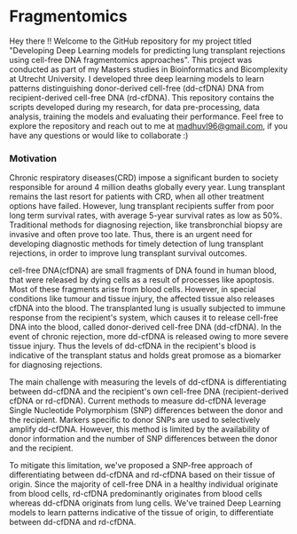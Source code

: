 # Fragmentomics

Hey there !! Welcome to the GitHub repository for my project titled "Developing Deep Learning models for predicting lung transplant rejections using cell-free DNA fragmentomics approaches". This project was conducted as part of my Masters studies in Bioinformatics and Bicomplexity at Utrecht University. I developed three deep learning models to learn patterns distinguishing donor-derived cell-free (dd-cfDNA) DNA from recipient-derived cell-free DNA (rd-cfDNA). This repository contains the scripts developed during my research, for data pre-processing, data analysis, training the models and evaluating their performance. Feel free to explore the repository and reach out to me at madhuvl96@gmail.com, if you have any questions or would like to collaborate :) 

### Motivation

  Chronic respiratory diseases(CRD) impose a significant burden to society responsible for around 4 million deaths globally every year. Lung transplant remains the last resort for patients with CRD, when all other treatment options have failed. However, lung transplant recipients suffer from poor long term survival rates, with average 5-year survival rates as low as 50%. Traditional methods for diagnosing rejection, like transbronchial biopsy are invasive and often prove too late. Thus, there is an urgent need for developing diagnostic methods for timely detection of lung transplant rejections, in order to improve lung transplant survival outcomes. 

  cell-free DNA(cfDNA) are small fragments of DNA found in human blood, that were released by dying cells as a result of processes like apoptosis. Most of these fragments arise from blood cells. However, in special conditions like tumour and tissue injury, the affected tissue also releases cfDNA into the blood. The transplanted lung is usually subjected to immune response from the recipient's system, which causes it to release cell-free DNA into the blood, called donor-derived cell-free DNA (dd-cfDNA). In the event of chronic rejection, more dd-cfDNA is released owing to more severe tissue injury. Thus the levels of dd-cfDNA in the recipient's blood is indicative of the transplant status and holds great promose as a biomarker for diagnosing rejections. 

  The main challenge with measuring the levels of dd-cfDNA is differentiating between dd-cfDNA and the recipient's own cell-free DNA (recipient-derived cfDNA or rd-cfDNA). Current methods to measure dd-cfDNA leverage Single Nucleotide Polymorphism (SNP) differences between the donor and the recipient. Markers specific to donor SNPs are used to selectively amplify dd-cfDNA. However, this method is limited by the availability of donor information and the number of SNP differences between the donor and the recipient. 

  To mitigate this limitation, we've proposed a SNP-free approach of differentiating between dd-cfDNA and rd-cfDNA based on their tissue of origin. Since the majority of cell-free DNA in a healthy individual originate from blood cells, rd-cfDNA predominantly originates from blood cells whereas dd-cfDNA originats from lung cells. We've trained Deep Learning models to learn patterns indicative of the tissue of origin, to differentiate between dd-cfDNA and rd-cfDNA. 
